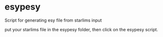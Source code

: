 # esypesy
Script for generating esy file from starlims input


put your starlims file in the esypesy folder, then click on the esypesy script.


